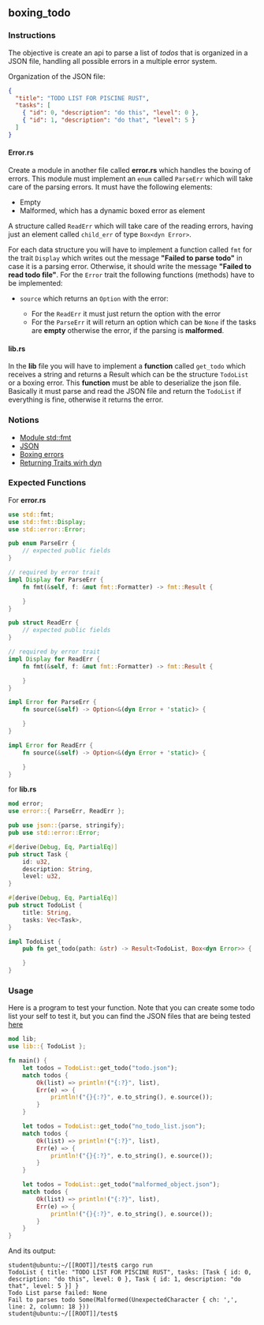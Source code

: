 ## boxing_todo

### Instructions

The objective is create an api to parse a list of _todos_ that is organized in a JSON file,
handling all possible errors in a multiple error system.

Organization of the JSON file:

```json
{
  "title": "TODO LIST FOR PISCINE RUST",
  "tasks": [
    { "id": 0, "description": "do this", "level": 0 },
    { "id": 1, "description": "do that", "level": 5 }
  ]
}
```

#### Error.rs

Create a module in another file called **error.rs** which handles the boxing of errors.
This module must implement an `enum` called `ParseErr` which will take care of the
parsing errors. It must have the following elements:

- Empty
- Malformed, which has a dynamic boxed error as element

A structure called `ReadErr` which will take care of the reading errors, having just an element called `child_err` of type `Box<dyn Error>`.

For each data structure you will have to implement a function called `fmt` for the trait `Display` which writes
out the message **"Failed to parse todo"** in case it is a parsing error. Otherwise, it should write the message
**"Failed to read todo file"**.
For the `Error` trait the following functions (methods) have to be implemented:

- `source` which returns an `Option` with the error:

  - For the `ReadErr` it must just return the option with the error
  - For the `ParseErr` it will return an option which can be `None` if the tasks are **empty** otherwise the error, if
    the parsing is **malformed**.

#### lib.rs

In the **lib** file you will have to implement a **function** called `get_todo` which receives a string and returns a Result
which can be the structure `TodoList` or a boxing error. This **function** must be able to deserialize the json file.
Basically it must parse and read the JSON file and return the `TodoList` if everything is fine, otherwise it returns the error.

### Notions

- [Module std::fmt](https://doc.rust-lang.org/std/fmt/)
- [JSON](https://docs.rs/json/0.12.4/json/)
- [Boxing errors](https://doc.rust-lang.org/stable/rust-by-example/error/multiple_error_types/boxing_errors.html)
- [Returning Traits wirh dyn](https://doc.rust-lang.org/stable/rust-by-example/trait/dyn.html)

### Expected Functions

For **error.rs**

```rust
use std::fmt;
use std::fmt::Display;
use std::error::Error;

pub enum ParseErr {
    // expected public fields
}

// required by error trait
impl Display for ParseErr {
    fn fmt(&self, f: &mut fmt::Formatter) -> fmt::Result {

    }
}

pub struct ReadErr {
    // expected public fields
}

// required by error trait
impl Display for ReadErr {
    fn fmt(&self, f: &mut fmt::Formatter) -> fmt::Result {

    }
}

impl Error for ParseErr {
    fn source(&self) -> Option<&(dyn Error + 'static)> {

    }
}

impl Error for ReadErr {
    fn source(&self) -> Option<&(dyn Error + 'static)> {

    }
}
```

for **lib.rs**

```rust
mod error;
use error::{ ParseErr, ReadErr };

pub use json::{parse, stringify};
pub use std::error::Error;

#[derive(Debug, Eq, PartialEq)]
pub struct Task {
    id: u32,
    description: String,
    level: u32,
}

#[derive(Debug, Eq, PartialEq)]
pub struct TodoList {
    title: String,
    tasks: Vec<Task>,
}

impl TodoList {
    pub fn get_todo(path: &str) -> Result<TodoList, Box<dyn Error>> {

    }
}
```

### Usage

Here is a program to test your function.
Note that you can create some todo list your self to test it, but you can find the JSON files that
are being tested [here](https://github.com/01-edu/public/blob/master/subjects/boxing_todo)

```rust
mod lib;
use lib::{ TodoList };

fn main() {
    let todos = TodoList::get_todo("todo.json");
    match todos {
        Ok(list) => println!("{:?}", list),
        Err(e) => {
            println!("{}{:?}", e.to_string(), e.source());
        }
    }

    let todos = TodoList::get_todo("no_todo_list.json");
    match todos {
        Ok(list) => println!("{:?}", list),
        Err(e) => {
            println!("{}{:?}", e.to_string(), e.source());
        }
    }

    let todos = TodoList::get_todo("malformed_object.json");
    match todos {
        Ok(list) => println!("{:?}", list),
        Err(e) => {
            println!("{}{:?}", e.to_string(), e.source());
        }
    }
}
```

And its output:

```console
student@ubuntu:~/[[ROOT]]/test$ cargo run
TodoList { title: "TODO LIST FOR PISCINE RUST", tasks: [Task { id: 0, description: "do this", level: 0 }, Task { id: 1, description: "do that", level: 5 }] }
Todo List parse failed: None
Fail to parses todo Some(Malformed(UnexpectedCharacter { ch: ',', line: 2, column: 18 }))
student@ubuntu:~/[[ROOT]]/test$
```
